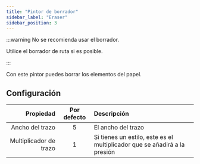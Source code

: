 ```yaml
---
title: "Pintor de borrador"
sidebar_label: "Eraser"
sidebar_position: 3
---
```


:::warning No se recomienda usar el borrador.

Utilice el borrador de ruta [](path_eraser) si es posible.

:::

Con este pintor puedes borrar los elementos del papel.

## Configuración

|              Propiedad | Por defecto | Descripción                                                               |
| ----------------------:|:-----------:|:------------------------------------------------------------------------- |
|        Ancho del trazo |      5      | El ancho del trazo                                                        |
| Multiplicador de trazo |      1      | Si tienes un estilo, este es el multiplicador que se añadirá a la presión |
